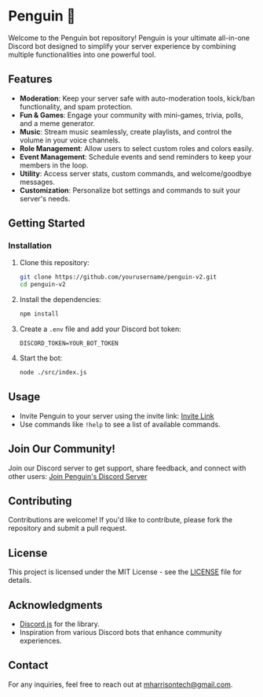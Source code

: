 # Penguin 🐧

Welcome to the Penguin bot repository! Penguin is your ultimate all-in-one Discord bot designed to simplify your server experience by combining multiple functionalities into one powerful tool.

## Features

- **Moderation**: Keep your server safe with auto-moderation tools, kick/ban functionality, and spam protection.
- **Fun & Games**: Engage your community with mini-games, trivia, polls, and a meme generator.
- **Music**: Stream music seamlessly, create playlists, and control the volume in your voice channels.
- **Role Management**: Allow users to select custom roles and colors easily.
- **Event Management**: Schedule events and send reminders to keep your members in the loop.
- **Utility**: Access server stats, custom commands, and welcome/goodbye messages.
- **Customization**: Personalize bot settings and commands to suit your server's needs.

## Getting Started

### Installation

1. Clone this repository:

   ```bash
   git clone https://github.com/yourusername/penguin-v2.git
   cd penguin-v2
   ```

2. Install the dependencies:

   ```bash
   npm install
   ```

3. Create a `.env` file and add your Discord bot token:

   ```plaintext
   DISCORD_TOKEN=YOUR_BOT_TOKEN
   ```

4. Start the bot:

   ```bash
   node ./src/index.js
   ```

## Usage

- Invite Penguin to your server using the invite link: [Invite Link](YOUR_INVITE_LINK)
- Use commands like `!help` to see a list of available commands.

## Join Our Community!

Join our Discord server to get support, share feedback, and connect with other users: [Join Penguin's Discord Server](https://discord.gg/wBMB24zhZC)

## Contributing

Contributions are welcome! If you'd like to contribute, please fork the repository and submit a pull request.

## License

This project is licensed under the MIT License - see the [LICENSE](./LICENSE) file for details.

## Acknowledgments

- [Discord.js](https://discord.js.org/) for the library.
- Inspiration from various Discord bots that enhance community experiences.

## Contact

For any inquiries, feel free to reach out at mharrisontech@gmail.com.
